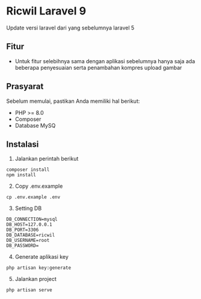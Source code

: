 # Ricwil Laravel 9

Update versi laravel dari yang sebelumnya laravel 5

## Fitur

- Untuk fitur selebihnya sama dengan aplikasi sebelumnya hanya saja ada beberapa penyesuaian serta penambahan kompres upload gambar
## Prasyarat

Sebelum memulai, pastikan Anda memiliki hal berikut:

- PHP >= 8.0
- Composer
- Database MySQ

## Instalasi
1. Jalankan perintah berikut
```
composer install
npm install
```

2. Copy .env.example
```
cp .env.example .env
```

3. Setting DB
```
DB_CONNECTION=mysql
DB_HOST=127.0.0.1
DB_PORT=3306
DB_DATABASE=ricwil
DB_USERNAME=root
DB_PASSWORD=
```

4. Generate aplikasi key
```
php artisan key:generate
```

5. Jalankan project
```
php artisan serve
```

